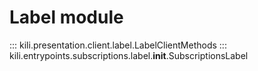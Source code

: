 # Label module

::: kili.presentation.client.label.LabelClientMethods
::: kili.entrypoints.subscriptions.label.__init__.SubscriptionsLabel
